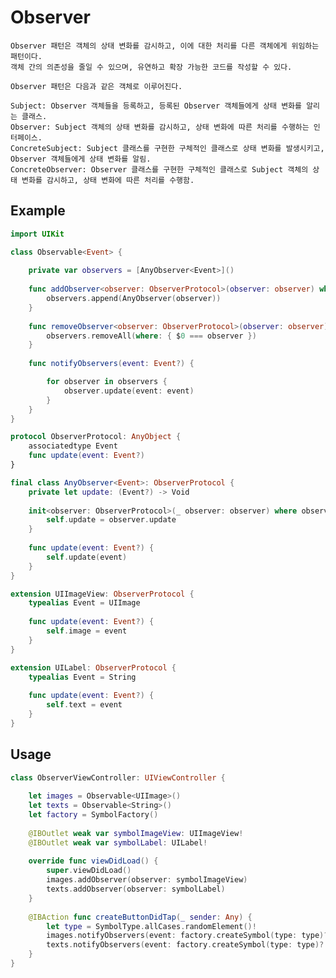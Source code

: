 # Observer
    Observer 패턴은 객체의 상태 변화를 감시하고, 이에 대한 처리를 다른 객체에게 위임하는 패턴이다.
    객체 간의 의존성을 줄일 수 있으며, 유연하고 확장 가능한 코드를 작성할 수 있다.
    
    Observer 패턴은 다음과 같은 객체로 이루어진다.

    Subject: Observer 객체들을 등록하고, 등록된 Observer 객체들에게 상태 변화를 알리는 클래스.
    Observer: Subject 객체의 상태 변화를 감시하고, 상태 변화에 따른 처리를 수행하는 인터페이스.
    ConcreteSubject: Subject 클래스를 구현한 구체적인 클래스로 상태 변화를 발생시키고, Observer 객체들에게 상태 변화를 알림.
    ConcreteObserver: Observer 클래스를 구현한 구체적인 클래스로 Subject 객체의 상태 변화를 감시하고, 상태 변화에 따른 처리를 수행함.

## Example
```swift
import UIKit

class Observable<Event> {
    
    private var observers = [AnyObserver<Event>]()
    
    func addObserver<observer: ObserverProtocol>(observer: observer) where observer.Event == Event {
        observers.append(AnyObserver(observer))
    }
    
    func removeObserver<observer: ObserverProtocol>(observer: observer) where observer.Event == Event {
        observers.removeAll(where: { $0 === observer })
    }
    
    func notifyObservers(event: Event?) {

        for observer in observers {
            observer.update(event: event)
        }
    }
}

protocol ObserverProtocol: AnyObject {
    associatedtype Event
    func update(event: Event?)
}

final class AnyObserver<Event>: ObserverProtocol {
    private let update: (Event?) -> Void
    
    init<observer: ObserverProtocol>(_ observer: observer) where observer.Event == Event {
        self.update = observer.update
    }
    
    func update(event: Event?) {
        self.update(event)
    }
}

extension UIImageView: ObserverProtocol {
    typealias Event = UIImage
    
    func update(event: Event?) {
        self.image = event
    }
}

extension UILabel: ObserverProtocol {
    typealias Event = String
    
    func update(event: Event?) {
        self.text = event
    }
}
```

## Usage
```swift
class ObserverViewController: UIViewController {
    
    let images = Observable<UIImage>()
    let texts = Observable<String>()
    let factory = SymbolFactory()
    
    @IBOutlet weak var symbolImageView: UIImageView!
    @IBOutlet weak var symbolLabel: UILabel!
    
    override func viewDidLoad() {
        super.viewDidLoad()
        images.addObserver(observer: symbolImageView)
        texts.addObserver(observer: symbolLabel)
    }
    
    @IBAction func createButtonDidTap(_ sender: Any) {
        let type = SymbolType.allCases.randomElement()!
        images.notifyObservers(event: factory.createSymbol(type: type)?.image)
        texts.notifyObservers(event: factory.createSymbol(type: type)?.describe)
    }
}
```

